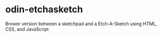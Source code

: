 # odin-etchasketch

Brower version between a sketchpad and a Etch-A-Sketch using HTML, CSS, and JavaScript